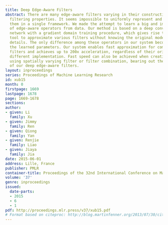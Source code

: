 ```yaml
---
title: Deep Edge-Aware Filters
abstract: There are many edge-aware filters varying in their construction forms and
  filtering properties. It seems impossible to uniformly represent and accelerate
  them in a single framework. We made the attempt to learn a big and important family
  of edge-aware operators from data. Our method is based on a deep convolutional neural
  network with a gradient domain training procedure, which gives rise to a powerful
  tool to approximate various filters without knowing the original models and implementation
  details. The only difference among these operators in our system becomes merely
  the learned parameters. Our system enables fast approximation for complex edge-aware
  filters and achieves up to 200x acceleration, regardless of their originally very
  different implementation. Fast speed can also be achieved when creating new effects
  using spatially varying filter or filter combination, bearing out the effectiveness
  of our deep edge-aware filters.
layout: inproceedings
series: Proceedings of Machine Learning Research
id: xub15
month: 0
firstpage: 1669
lastpage: 1678
page: 1669-1678
sections: 
author:
- given: Li
  family: Xu
- given: Jimmy
  family: Ren
- given: Qiong
  family: Yan
- given: Renjie
  family: Liao
- given: Jiaya
  family: Jia
date: 2015-06-01
address: Lille, France
publisher: PMLR
container-title: Proceedings of the 32nd International Conference on Machine Learning
volume: '37'
genre: inproceedings
issued:
  date-parts:
  - 2015
  - 6
  - 1
pdf: http://proceedings.mlr.press/v37/xub15.pdf
# Format based on citeproc: http://blog.martinfenner.org/2013/07/30/citeproc-yaml-for-bibliographies/
---
```

